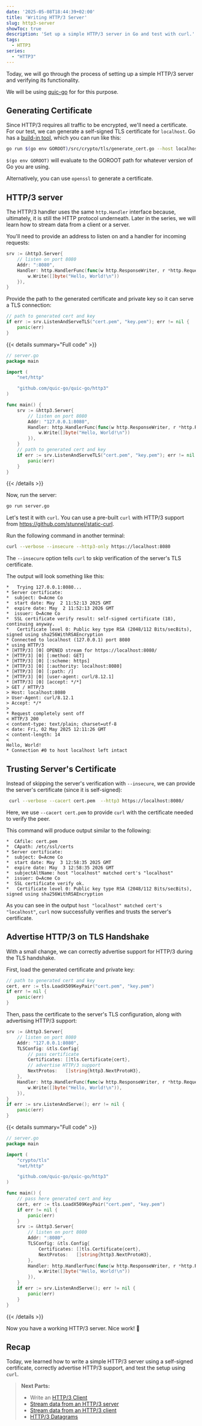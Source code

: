 ```yaml
---
date: '2025-05-08T18:44:39+02:00'
title: 'Writing HTTP/3 Server'
slug: http3-server
showToc: true
description: 'Set up a simple HTTP/3 server in Go and test with curl.'
tags:
  - HTTP3
series:
  - "HTTP3"
---
```


Today, we will go through the process of setting up a simple HTTP/3 server and verifying its functionality.

We will be using [quic-go](https://github.com/quic-go/quic-go) for for this purpose.

## Generating Certificate

Since HTTP/3 requires all traffic to be encrypted, we'll need a certificate. For our test, we can generate a self-signed TLS certificate for `localhost`. Go has a [build-in tool](https://github.com/golang/go/blob/master/src/crypto/tls/generate_cert.go), which you can run like this:

```sh
go run $(go env GOROOT)/src/crypto/tls/generate_cert.go --host localhost
```

`$(go env GOROOT)` will evaluate to the GOROOT path for whatever version of Go you are using.

Alternatively, you can use `openssl` to generate a certificate.

## HTTP/3 server

The HTTP/3 handler uses the same `http.Handler` interface because, ultimately, it is still the HTTP protocol underneath. Later in the series, we will learn how to stream data from a client or a server.

You'll need to provide an address to listen on and a handler for incoming requests:

```go filename=server.go
srv := &http3.Server{
	// listen on port 8080
	Addr: ":8080",
	Handler: http.HandlerFunc(func(w http.ResponseWriter, r *http.Request) {
		w.Write([]byte("Hello, World!\n"))
	}),
}

```

Provide the path to the generated certificate and private key so it can serve a TLS connection:

```go filename=server.go
// path to generated cert and key
if err := srv.ListenAndServeTLS("cert.pem", "key.pem"); err != nil {
	panic(err)
}
```

{{< details summary="Full code" >}}

```go
// server.go
package main

import (
	"net/http"

	"github.com/quic-go/quic-go/http3"
)

func main() {
	srv := &http3.Server{
		// listen on port 8080
		Addr: "127.0.0.1:8080",
		Handler: http.HandlerFunc(func(w http.ResponseWriter, r *http.Request) {
			w.Write([]byte("Hello, World!\n"))
		}),
	}
	// path to generated cert and key
	if err := srv.ListenAndServeTLS("cert.pem", "key.pem"); err != nil {
		panic(err)
	}
}

```
{{< /details >}}

Now, run the server:

```sh
go run server.go
```

Let's test it with `curl`. You can use a pre-built `curl` with HTTP/3 support from <https://github.com/stunnel/static-curl>.

Run the following command in another terminal:

```sh
curl --verbose --insecure --http3-only https://localhost:8080
```

The `--insecure`  option  tells `curl` to skip verification of the server's TLS certificate.

The output will look something like this:

```
*   Trying 127.0.0.1:8080...
* Server certificate:
*  subject: O=Acme Co
*  start date: May  2 11:52:13 2025 GMT
*  expire date: May  2 11:52:13 2026 GMT
*  issuer: O=Acme Co
*  SSL certificate verify result: self-signed certificate (18), continuing anyway.
*   Certificate level 0: Public key type RSA (2048/112 Bits/secBits), signed using sha256WithRSAEncryption
* Connected to localhost (127.0.0.1) port 8080
* using HTTP/3
* [HTTP/3] [0] OPENED stream for https://localhost:8080/
* [HTTP/3] [0] [:method: GET]
* [HTTP/3] [0] [:scheme: https]
* [HTTP/3] [0] [:authority: localhost:8080]
* [HTTP/3] [0] [:path: /]
* [HTTP/3] [0] [user-agent: curl/8.12.1]
* [HTTP/3] [0] [accept: */*]
> GET / HTTP/3
> Host: localhost:8080
> User-Agent: curl/8.12.1
> Accept: */*
>
* Request completely sent off
< HTTP/3 200
< content-type: text/plain; charset=utf-8
< date: Fri, 02 May 2025 12:11:26 GMT
< content-length: 14
<
Hello, World!
* Connection #0 to host localhost left intact
```

## Trusting Server's Certificate

Instead of skipping the server's verification with `--insecure`,  we can provide the server's certificate (since it is self-signed):

```sh
 curl --verbose --cacert cert.pem  --http3 https://localhost:8080/
```

Here, we use `--cacert cert.pem` to provide  `curl`  with the certificate needed to verify the peer.

This command will produce output similar to the following:

```
*  CAfile: cert.pem
*  CApath: /etc/ssl/certs
* Server certificate:
*  subject: O=Acme Co
*  start date: May  3 12:58:35 2025 GMT
*  expire date: May  3 12:58:35 2026 GMT
*  subjectAltName: host "localhost" matched cert's "localhost"
*  issuer: O=Acme Co
*  SSL certificate verify ok.
*   Certificate level 0: Public key type RSA (2048/112 Bits/secBits), signed using sha256WithRSAEncryption
```

As you can see in the output  `host "localhost" matched cert's "localhost"`, `curl` now successfully verifies and trusts the server's certificate.

## Advertise HTTP/3 on TLS Handshake

With a small change, we can correctly advertise support for HTTP/3 during the TLS handshake.

First, load the generated certificate and private key:

```go
// path to generated cert and key
cert, err := tls.LoadX509KeyPair("cert.pem", "key.pem")
if err != nil {
	panic(err)
}
```

Then, pass the certificate to the server's TLS configuration, along with advertising HTTP/3 support:

```go
srv := &http3.Server{
	// listen on port 8080
	Addr: "127.0.0.1:8080",
	TLSConfig: &tls.Config{
		// pass certificate
		Certificates: []tls.Certificate{cert},
		// advertise HTTP/3 support
		NextProtos:   []string{http3.NextProtoH3},
	},
	Handler: http.HandlerFunc(func(w http.ResponseWriter, r *http.Request) {
		w.Write([]byte("Hello, World!\n")),
	}),
}
if err := srv.ListenAndServe(); err != nil {
	panic(err)
}
```

{{< details summary="Full code" >}}

```go
// server.go
package main

import (
	"crypto/tls"
	"net/http"

	"github.com/quic-go/quic-go/http3"
)

func main() {
	// pass here generated cert and key
	cert, err := tls.LoadX509KeyPair("cert.pem", "key.pem")
	if err != nil {
		panic(err)
	}
	srv := &http3.Server{
		// listen on port 8080
		Addr: ":8080",
		TLSConfig: &tls.Config{
			Certificates: []tls.Certificate{cert},
			NextProtos:   []string{http3.NextProtoH3},
		},
		Handler: http.HandlerFunc(func(w http.ResponseWriter, r *http.Request) {
			w.Write([]byte("Hello, World!\n"))
		}),
	}
	if err := srv.ListenAndServe(); err != nil {
		panic(err)
	}
}
```
{{< /details >}}

Now you have a working HTTP/3 server. Nice work! 👏

## Recap

Today, we learned how to write a simple HTTP/3 server using a self-signed certificate, correctly advertise HTTP/3 support, and test the setup using `curl`.

> **Next Parts:**
>
> - Write an [HTTP/3 Client](/blog/http3/http3-client/)
> - [Stream data from an HTTP/3 server](/blog/http3/server-stream)
> - [Stream data from an HTTP/3 client](/blog/http3/client-stream)
> - [HTTP/3 Datagrams](/blog/http3/datagrams)